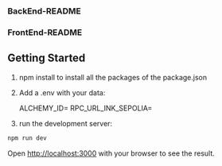 ### BackEnd-README




### FrontEnd-README

## Getting Started

1. npm install to install all the packages of the package.json

2. Add a .env with your data:

   ALCHEMY_ID=
   RPC_URL_INK_SEPOLIA=
   



3. run the development server:

```bash
npm run dev

```

Open [http://localhost:3000](http://localhost:3000) with your browser to see the result.
